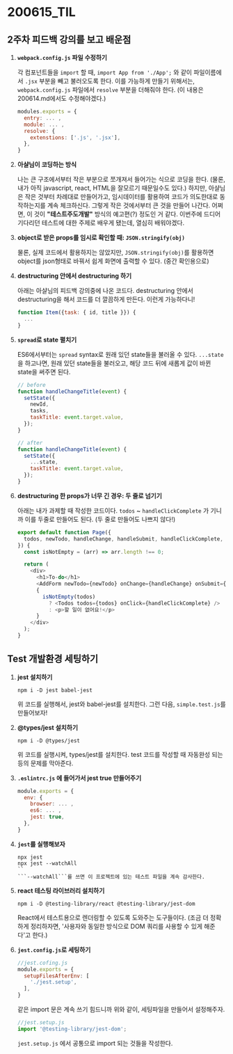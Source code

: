 200615_TIL
===

2주차 피드백 강의를 보고 배운점
---

1. **```webpack.config.js``` 파일 수정하기**

    각 컴포넌트들을 ```import``` 할 때, 
    ```import App from './App';``` 와 같이 파일이름에서 ```.jsx``` 부분을 빼고 불러오도록 한다. 이를 가능하게 만들기 위해서는, ```webpack.config.js``` 파일에서 ```resolve``` 부분을 더해줘야 한다. (이 내용은 200614.md에서도 수정해야겠다.)

    ```javascript
    modules.exports = {
      entry: ... ,
      module: ... ,
      resolve: {
        extenstions: ['.js', '.jsx'],
      },
    }
    ```

2. **아샬님이 코딩하는 방식**
  
    나는 큰 구조에서부터 작은 부분으로 쪼개져서 들어가는 식으로 코딩을 한다. (물론, 내가 아직 javascript, react, HTML을 잘모르기 때문일수도 있다.) 하지만, 아샬님은 작은 것부터 차례대로 만들어가고, 임시데이터를 활용하여 코드가 의도한대로 동작하는지를 계속 체크하신다. 그렇게 작은 것에서부터 큰 것을 만들어 나간다. 어쩌면, 이 것이 **"테스트주도개발"** 방식의 예고편(?) 정도인 거 같다. 이번주에 드디어 기다리던 테스트에 대한 주제로 배우게 됐는데, 열심히 배워야겠다.

3. **object로 받은 props를 임시로 확인할 때: ```JSON.stringify(obj)```**

    물론, 실제 코드에서 활용하지는 않았지만, ```JSON.stringify(obj)```를 활용하면 object를 json형태로 바꿔서 쉽게 화면에 출력할 수 있다. (중간 확인용으로)

4. **destructuring 안에서 destructuring 하기**

    아래는 아샬님의 피드백 강의중에 나온 코드다. destructuring 안에서 destructuring을 해서 코드를 더 깔끔하게 만든다. 이런게 가능하다니!
    ```javascript
    function Item({task: { id, title }}) {
      ...
    }
    ```

5. **```spread```로 state 펼치기**
    
    ES6에서부터는 ```spread``` syntax로 원래 있던 state들을 불러올 수 있다. ```...state```을 하고나면, 원래 있던 state들을 불러오고, 해당 코드 뒤에 새롭게 값이 바뀐 state을 써주면 된다.

    ```javascript
    // before
    function handleChangeTitle(event) {
      setState({
        newId,
        tasks,
        taskTitle: event.target.value,
      });
    }

    // after
    function handleChangeTitle(event) {
      setState({
        ...state,
        taskTitle: event.target.value,
      });
    }
    ```

6. **destructuring 한 props가 너무 긴 경우: 두 줄로 넘기기**

    아래는 내가 과제할 때 작성한 코드이다. ```todos``` ~ ```handleClickComplete``` 가 기니까 이를 두줄로 만들어도 된다. (두 줄로 만들어도 나쁘지 않다!)

    ```javascript
    export default function Page({
      todos, newTodo, handleChange, handleSubmit, handleClickComplete,
    }) {
      const isNotEmpty = (arr) => arr.length !== 0;

      return (
        <div>
          <h1>To-do</h1>
          <AddForm newTodo={newTodo} onChange={handleChange} onSubmit={handleSubmit} />
          {
            isNotEmpty(todos)
              ? <Todos todos={todos} onClick={handleClickComplete} />
              : <p>할 일이 없어요!</p>
          }
        </div>
      );
    }
    ```


Test 개발환경 세팅하기
---
1. **jest 설치하기**
    ```
    npm i -D jest babel-jest
    ```
    위 코드를 실행해서, jest와 babel-jest를 설치한다. 그런 다음, ```simple.test.js```를 만들어보자!

2. **@types/jest 설치하기**
    ```
    npm i -D @types/jest
    ```
    위 코드를 실행시켜, types/jest를 설치한다. test 코드를 작성할 때 자동완성 되는 등의 문제를 막아준다.

3. **```.eslintrc.js``` 에 들어가서 jest true 만들어주기**
    ```javascript
    module.exports = {
      env: {
        browser: ... ,
        es6: ... ,
        jest: true,
      },
    }
    ```

4. **```jest```를 실행해보자**
    ```
    npx jest
    npx jest --watchAll
    ``
    ```--watchAll```를 쓰면 이 프로젝트에 있는 테스트 파일을 계속 감사한다.

5. **react 테스팅 라이브러리 설치하기**
    ```
    npm i -D @testing-library/react @testing-library/jest-dom
    ```
    React에서 테스트용으로 렌더링할 수 있도록 도와주는 도구들이다. (조금 더 정확하게 정리하자면, '사용자와 동일한 방식으로 DOM 쿼리를 사용할 수 있게 해준다'고 한다.)

6. **```jest.config.js```로 세팅하기**
    ```javascript
    //jest.cofing.js
    module.exports = {
      setupFilesAfterEnv: [
        './jest.setup',
      ],
    }
    ```
    같은 import 문은 계속 쓰기 힘드니까 위와 같이, 세팅파일을 만들어서 설정해주자.

    ```javascript
    //jest.setup.js
    import '@testing-library/jest-dom';
    ```
    ```jest.setup.js``` 에서 공통으로 import 되는 것들을 작성한다.